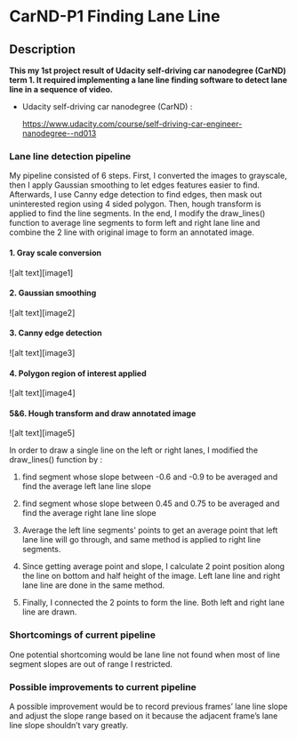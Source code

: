 # CarND-P1 Finding Lane Line

## Description

**This my 1st project result of Udacity self-driving car nanodegree (CarND) term 1. It required implementing a lane line finding software to detect lane line in a sequence of video.**

* Udacity self-driving car nanodegree (CarND) :

  https://www.udacity.com/course/self-driving-car-engineer-nanodegree--nd013


### Lane line detection pipeline 

My pipeline consisted of 6 steps. First, I converted the images to grayscale, then I apply Gaussian smoothing to let edges features easier to find. Afterwards, I use Canny edge detection to find edges, then mask out uninterested region using 4 sided polygon. Then, hough transform is applied to find the line segments. In the end, I modify the draw_lines() function to average line segments to form left and right lane line and combine the 2 line with original image to form an annotated image.

#### 1. Gray scale conversion

![alt text][image1]

#### 2. Gaussian smoothing

![alt text][image2]

#### 3. Canny edge detection

![alt text][image3]

#### 4. Polygon region of interest applied

![alt text][image4]

#### 5&6. Hough transform and draw annotated image

![alt text][image5]

In order to draw a single line on the left or right lanes, I modified the draw_lines() function by :
1. find segment whose slope between -0.6 and -0.9 to be averaged and find the average left lane line slope

2. find segment whose slope between 0.45 and 0.75 to be averaged and find the average right lane line slope

3. Average the left line segments' points to get an average point that left lane line will go through, and same method is applied to right line segments.

4. Since getting average point and slope, I calculate 2 point position along the line on bottom and half height of the image. Left lane line and right lane line are done in the same method.

5. Finally, I connected the 2 points to form the line. Both left and right lane line are drawn.


### Shortcomings of current pipeline

One potential shortcoming would be lane line not found when most of line segment slopes are out of range I restricted.


### Possible improvements to current pipeline

A possible improvement would be to record previous frames’ lane line slope and adjust the slope range based on it because the adjacent frame’s lane line slope shouldn’t vary greatly.